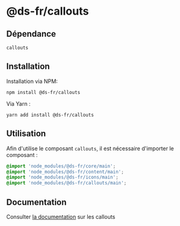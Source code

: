 # @ds-fr/callouts

## Dépendance
```shell
callouts
```

## Installation
Installation via NPM:
```
npm install @ds-fr/callouts
```
Via Yarn :
```
yarn add install @ds-fr/callouts
```

## Utilisation
Afin d'utilise le composant `callouts`, il est nécessaire d'importer le composant :
```scss
@import 'node_modules/@ds-fr/core/main';
@import 'node_modules/@ds-fr/content/main';
@import 'node_modules/@ds-fr/icons/main';
@import 'node_modules/@ds-fr/callouts/main';
```
## Documentation

Consulter [la documentation](#) sur les callouts
